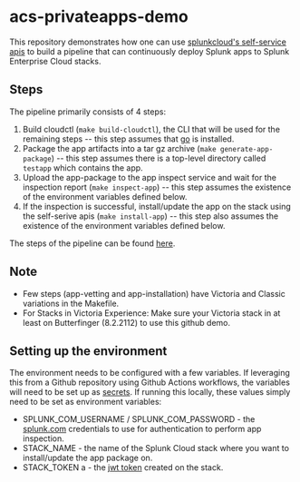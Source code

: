 # acs-privateapps-demo

This repository demonstrates how one can use [splunkcloud's self-service apis](https://www.splunk.com/en_us/blog/platform/splunk-cloud-self-service-announcing-the-new-admin-config-service-api.html) to build a pipeline that can continuously deploy Splunk apps to Splunk Enterprise Cloud stacks.

## Steps
The pipeline primarily consists of 4 steps:
1. Build cloudctl (`make build-cloudctl`), the CLI that will be used for the remaining steps -- this step assumes that [go](https://golang.org) is installed.
1. Package the app artifacts into a tar gz archive (`make generate-app-package`) -- this step assumes there is a top-level directory called `testapp` which contains the app.
1. Upload the app-package to the app inspect service and wait for the inspection report (`make inspect-app`) -- this step assumes the existence of the environment variables defined below.
1. If the inspection is successful, install/update the app on the stack using the self-serive apis (`make install-app`) -- this step also assumes the existence of the environment variables defined below.

The steps of the pipeline can be found [here](https://github.com/splunk/acs-privateapps-demo/blob/main/.github/workflows/main.yml).

## Note
* Few steps (app-vetting and app-installation) have Victoria and Classic variations in the Makefile.
* For Stacks in Victoria Experience: Make sure your Victoria stack in at least on Butterfinger (8.2.2112) to use this github demo.

## Setting up the environment
The environment needs to be configured with a few variables. If leveraging this from a Github repository using Github Actions workflows, the variables will need to be set up as [secrets](https://docs.github.com/en/actions/security-guides/encrypted-secrets). If running this locally, these values simply need to be set as environment variables:
* SPLUNK_COM_USERNAME / SPLUNK_COM_PASSWORD - the [splunk.com](https://login.splunk.com/) credentials to use for authentication to perform app inspection.
* STACK_NAME - the name of the Splunk Cloud stack where you want to install/update the app package on.
* STACK_TOKEN a - the [jwt token](https://docs.splunk.com/Documentation/Splunk/latest/Security/Setupauthenticationwithtokens) created on the stack.
